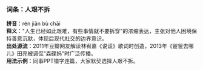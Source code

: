 <!-- 作者 DeepSeek R1 2025/02/22 -->
### 词条：人艰不拆  
**拼音**：rén jiān bù chāi  
**释义**："人生已经如此艰难，有些事情就不要拆穿"的浓缩表达，主张对他人困境保持善意沉默，体现后现代社交的边界意识。  
**出处源流**：2011年豆瓣网友解读林宥嘉《说谎》歌词时创造，2013年《爸爸去哪儿》田亮被调侃"森碟妈"时广泛传播。  
**用法示例**：同事PPT错字连篇，大家默契选择人艰不拆。
